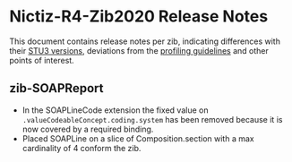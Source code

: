 # Nictiz-R4-Zib2020 Release Notes

This document contains release notes per zib, indicating differences with their [STU3 versions](https://simplifier.net/packages/nictiz.fhir.nl.stu3.zib2017/), deviations from the [profiling guidelines](https://informatiestandaarden.nictiz.nl/wiki/FHIR:V1.0_FHIR_Profiling_Guidelines_R4) and other points of interest.

## zib-SOAPReport
* In the SOAPLineCode extension the fixed value on `.valueCodeableConcept.coding.system` has been removed because it is now covered by a required binding.
* Placed SOAPLine on a slice of Composition.section with a max cardinality of 4 conform the zib.
